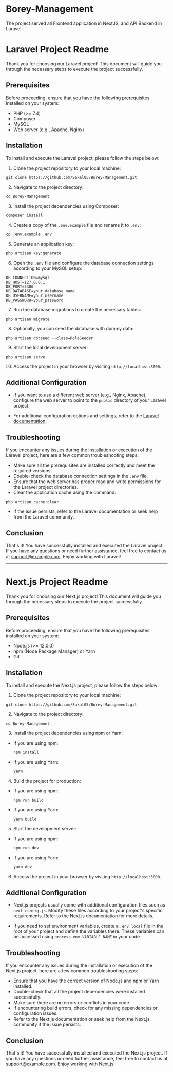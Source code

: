 # Borey-Management

The project served all Frontend application in NextJS, and API Backend in Laravel.

# Laravel Project Readme

Thank you for choosing our Laravel project! This document will guide you through the necessary steps to execute the project successfully.

## Prerequisites

Before proceeding, ensure that you have the following prerequisites installed on your system:

- PHP (>= 7.4)
- Composer
- MySQL
- Web server (e.g., Apache, Nginx)

## Installation

To install and execute the Laravel project, please follow the steps below:

1. Clone the project repository to your local machine:
```
git clone https://github.com/Sakal05/Borey-Management.git
```
2. Navigate to the project directory:
```
cd Borey-Management
```
3. Install the project dependencies using Composer:
```
composer install

```
4. Create a copy of the `.env.example` file and rename it to `.env`:
```
cp .env.example .env
```
5. Generate an application key:
```
php artisan key:generate
```
6. Open the `.env` file and configure the database connection settings according to your MySQL setup:
```
DB_CONNECTION=mysql
DB_HOST=127.0.0.1
DB_PORT=3306
DB_DATABASE=your_database_name
DB_USERNAME=your_username
DB_PASSWORD=your_password
```
7. Run the database migrations to create the necessary tables:
```
php artisan migrate
```
8. Optionally, you can seed the database with dummy data:
```
php artisan db:seed --class=RoleSeeder
```
9. Start the local development server:
```
php artisan serve
```
10. Access the project in your browser by visiting `http://localhost:8000`.

## Additional Configuration

- If you want to use a different web server (e.g., Nginx, Apache), configure the web server to point to the `public` directory of your Laravel project.

- For additional configuration options and settings, refer to the [Laravel documentation](https://laravel.com/docs).

## Troubleshooting

If you encounter any issues during the installation or execution of the Laravel project, here are a few common troubleshooting steps:

- Make sure all the prerequisites are installed correctly and meet the required versions.
- Double-check the database connection settings in the `.env` file.
- Ensure that the web server has proper read and write permissions for the Laravel project directories.
- Clear the application cache using the command:
```
php artisan cache:clear
```
- If the issue persists, refer to the Laravel documentation or seek help from the Laravel community.

## Conclusion

That's it! You have successfully installed and executed the Laravel project. If you have any questions or need further assistance, feel free to contact us at [support@example.com](mailto:support@example.com). Enjoy working with Laravel!

---

# Next.js Project Readme

Thank you for choosing our Next.js project! This document will guide you through the necessary steps to execute the project successfully.

## Prerequisites

Before proceeding, ensure that you have the following prerequisites installed on your system:

- Node.js (>= 12.0.0)
- npm (Node Package Manager) or Yarn
- Git

## Installation

To install and execute the Next.js project, please follow the steps below:

1. Clone the project repository to your local machine:
```
git clone https://github.com/Sakal05/Borey-Management.git
```

2. Navigate to the project directory:
```
cd Borey-Management
```

3. Install the project dependencies using npm or Yarn:
- If you are using npm:
  ```
  npm install
  ```
- If you are using Yarn:
  ```
  yarn
  ```

4. Build the project for production:
- If you are using npm:
  ```
  npm run build
  ```
- If you are using Yarn:
  ```
  yarn build
  ```

5. Start the development server:
- If you are using npm:
  ```
  npm run dev
  ```
- If you are using Yarn:
  ```
  yarn dev
  ```

6. Access the project in your browser by visiting `http://localhost:3000`.

## Additional Configuration

- Next.js projects usually come with additional configuration files such as `next.config.js`. Modify these files according to your project's specific requirements. Refer to the Next.js documentation for more details.

- If you need to set environment variables, create a `.env.local` file in the root of your project and define the variables there. These variables can be accessed using `process.env.VARIABLE_NAME` in your code.

## Troubleshooting

If you encounter any issues during the installation or execution of the Next.js project, here are a few common troubleshooting steps:

- Ensure that you have the correct version of Node.js and npm or Yarn installed.
- Double-check that all the project dependencies were installed successfully.
- Make sure there are no errors or conflicts in your code.
- If encountering build errors, check for any missing dependencies or configuration issues.
- Refer to the Next.js documentation or seek help from the Next.js community if the issue persists.

## Conclusion

That's it! You have successfully installed and executed the Next.js project. If you have any questions or need further assistance, feel free to contact us at [support@example.com](mailto:support@example.com). Enjoy working with Next.js!
